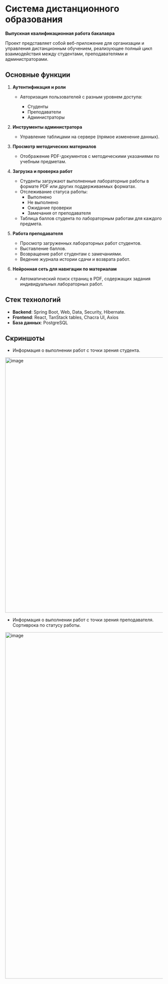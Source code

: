 # Система дистанционного образования

**Выпускная квалификационная работа бакалавра**

Проект представляет собой веб-приложение для организации и управления дистанционным обучением, реализующее полный цикл взаимодействия между студентами, преподавателями и администраторами.

## Основные функции

1. **Аутентификация и роли**

   * Авторизация пользователей с разным уровнем доступа:

     * Студенты
     * Преподаватели
     * Администраторы

2. **Инструменты администратора**

   * Управление таблицами на сервере (прямое изменение данных).

3. **Просмотр методических материалов**

   * Отображение PDF-документов с методическими указаниями по учебным предметам.

4. **Загрузка и проверка работ**

   * Студенты загружают выполненные лабораторные работы в формате PDF или других поддерживаемых форматах.
   * Отслеживание статуса работы:
     * Выполнено
     * Не выполнено
     * Ожидание проверки
     * Замечания от преподавателя
   * Таблица баллов студента по лабораторным работам для каждого предмета.

5. **Работа преподавателя**

   * Просмотр загруженных лабораторных работ студентов.
   * Выставление баллов.
   * Возвращение работ студентам с замечаниями.
   * Ведение журнала истории сдачи и возврата работ.

6. **Нейронная сеть для навигации по материалам**

   * Автоматический поиск страниц в PDF, содержащих задания индивидуальных лабораторных работ.

## Стек технологий

* **Backend**: Spring Boot, Web, Data, Security, Hibernate.
* **Frontend**: React, TanStack tables, Chacra UI, Axios
* **База данных**: PostgreSQL

## Скриншоты
* Информация о выполнении работ с точки зрения студента.
<img width="1752" height="813" alt="image" src="https://github.com/user-attachments/assets/1d5afb50-7f1a-4990-960b-bd3ab37fc0b9" />

* Информация о выполнении работ с точки зрения преподавателя. Сортиврока по статусу работы.
<img width="1956" height="1103" alt="image" src="https://github.com/user-attachments/assets/ebc16ad4-28cf-4d02-a46b-7cba4a8b6e04" />

